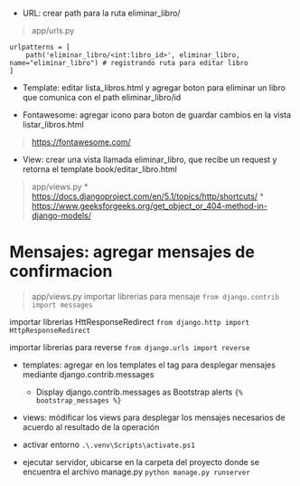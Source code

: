 * URL: crear path para la ruta eliminar_libro/
> app/urls.py
```
urlpatterns = [
    path('eliminar_libro/<int:libro_id>', eliminar_libro, name="eliminar_libro") # registrando ruta para editar libro
]
```

* Template: editar lista_libros.html y agregar boton para eliminar un libro que comunica con el path eliminar_libro/id

* Fontawesome: agregar icono para boton de guardar cambios en la vista listar_libros.html
> https://fontawesome.com/

* View: crear una vista llamada eliminar_libro, que recibe un request y retorna el template book/editar_libro.html
> app/views.py
    * https://docs.djangoproject.com/en/5.1/topics/http/shortcuts/
    * https://www.geeksforgeeks.org/get_object_or_404-method-in-django-models/

# Mensajes: agregar mensajes de confirmacion
> app/views.py
importar librerias para mensaje
`from django.contrib import messages`

importar librerias HttResponseRedirect
`from django.http import HttpResponseRedirect`

importar librerias para reverse
`from django.urls import reverse`

* templates: agregar en los templates el tag para desplegar mensajes mediante django.contrib.messages
    * Display django.contrib.messages as Bootstrap alerts `{% bootstrap_messages %}`

* views: módificar los views para desplegar los mensajes necesarios de acuerdo al resultado de la operación    

* activar entorno
`.\.venv\Scripts\activate.ps1`

* ejecutar servidor, ubicarse en la carpeta del proyecto donde se encuentra el archivo manage.py
`python manage.py runserver`